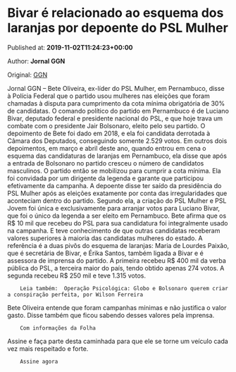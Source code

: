 
# Bivar é relacionado ao esquema dos laranjas por depoente do PSL Mulher

Published at: **2019-11-02T11:24:23+00:00**

Author: **Jornal GGN**

Original: [GGN](https://jornalggn.com.br/partidos/bivar-e-relacionado-ao-esquema-dos-laranjas-por-depoente-do-psl-mulher/)

Jornal GGN – Bete Oliveira, ex-líder do PSL Mulher, em Pernambuco, disse à Polícia Federal que o partido usou mulheres nas eleições que foram chamadas à disputa para cumprimento da cota mínima obrigatória de 30% de candidatas.
O comando político do partido em Pernambuco é de Luciano Bivar, deputado federal e presidente nacional do PSL, e que hoje trava um combate com o presidente Jair Bolsonaro, eleito pelo seu partido.
O depoimento de Bete foi dado em 2018, e ela foi candidata derrotada à Câmara dos Deputados, conseguindo somente 2.529 votos.
Em outros dois depoimentos, em março e abril deste ano, quando entrou em cena o esquema das candidaturas de laranjas em Pernambuco, ela disse que após a entrada de Bolsonaro no partido cresceu o número de candidatos masculinos. O partido então se mobilizou para cumprir a cota mínima. Ela foi convidada por um dirigente da legenda e garante que participou efetivamente da campanha.
A depoente disse ter saído da presidência do PSL Mulher após as eleições exatamente por conta das irregularidades que aconteciam dentro do partido. Segundo ela, a criação do PSL Mulher e PSL Jovem foi única e exclusivamente para arranjar votos para Luciano Bivar, que foi o único da legenda a ser eleito em Pernambuco.
Bete afirma que os R$ 10 mil que recebeu do PSL para sua candidatura foi integralmente usado na campanha. E teve conhecimento de que outras candidatas receberam valores superiores à maioria das candidatas mulheres do estado. A referência é a duas pivôs do esquema de laranjas: Maria de Lourdes Paixão, que é secretária de Bivar, e Érika Santos, também ligada a Bivar e é assessora de imprensa do partido.
A primeira recebeu R$ 400 mil da verba pública do PSL, a terceira maior do país, tendo obtido apenas 274 votos. A segunda recebeu R$ 250 mil e teve 1.315 votos.

        Leia também:  Operação Psicológica: Globo e Bolsonaro querem criar a conspiração perfeita, por Wilson Ferreira
      
Bete Oliveira entende que foram campanhas mínimas e não justifica o valor gasto. Disse também que ficou sabendo desses valores pela imprensa.

        Com informações da Folha
      
Assine e faça parte desta caminhada para que ele se torne um veículo cada vez mais respeitado e forte.

        Assine agora
      
